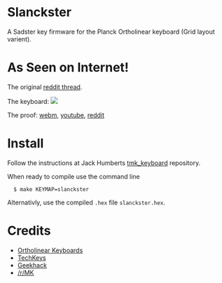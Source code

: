 Slanckster
==========
A Sadster key firmware for the Planck Ortholinear keyboard (Grid layout varient).


As Seen on Internet!
====================

The original [reddit thread][sadreddit].

The keyboard:
<img src="http://i.imgur.com/rXijFNm.jpg"></img>

The proof: [webm][webm], [youtube][youtube], [reddit][sadgifreddit]

Install
=======

Follow the instructions at Jack Humberts [tmk_keyboard][jacktmk] repository.

When ready to compile use the command line

      $ make KEYMAP=slanckster

Alternativly, use the compiled `.hex` file `slanckster.hex`.

Credits
=======

* [Ortholinear Keyboards][ortho]
* [TechKeys][techkeys]
* [Geekhack][geekhack]
* [/r/MK][rmk]

[webm]: http://gfycat.com/ifr/CloseCalculatingBufflehead
[youtube]: https://www.youtube.com/watch?v=i6ZAdQMa8qU
[ortho]: http://ortholinearkeyboards.com/
[jacktmk]: https://github.com/jackhumbert/tmk_keyboard/tree/master/keyboard/planck 
[sadreddit]: http://redd.it/3bxgev 
[sadgifreddit]:http://redd.it/3c7xtx
[geekhack]: http://geekhack.org
[rmk]: http://reddit.com/r/mechanicalkeyboards
[techkeys]: http://techkeys.us/

